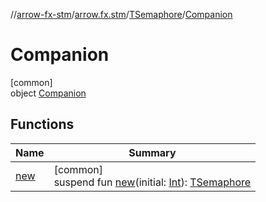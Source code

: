 //[arrow-fx-stm](../../../../index.md)/[arrow.fx.stm](../../index.md)/[TSemaphore](../index.md)/[Companion](index.md)

# Companion

[common]\
object [Companion](index.md)

## Functions

| Name | Summary |
|---|---|
| [new](new.md) | [common]<br>suspend fun [new](new.md)(initial: [Int](https://kotlinlang.org/api/latest/jvm/stdlib/kotlin/-int/index.html)): [TSemaphore](../index.md) |
